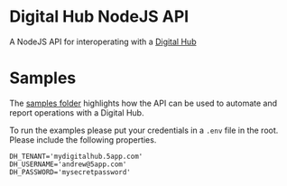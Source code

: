 # Digital Hub NodeJS API

A NodeJS API for interoperating with a [Digital Hub](https://5app.com)


# Samples

The [samples folder](./samples) highlights how the API can be used to automate and report operations with a Digital Hub.

To run the examples please put your credentials in a `.env` file in the root. Please include the following properties.

	DH_TENANT='mydigitalhub.5app.com'
	DH_USERNAME='andrew@5app.com'
	DH_PASSWORD='mysecretpassword'